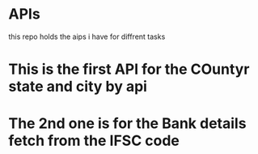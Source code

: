 # APIs
this repo holds the aips i have for diffrent tasks
<h1>This is the first API for the COuntyr state and city by api</h1><be>
<h1>The 2nd one is for the Bank details fetch from the IFSC code </h1>
